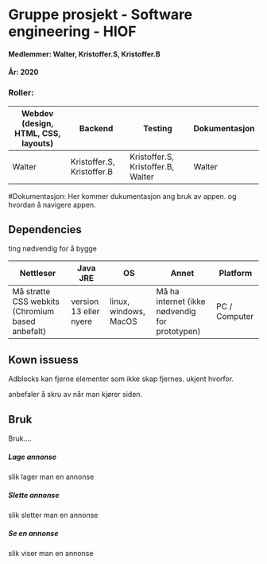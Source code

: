 # Gruppe prosjekt - Software engineering - HIOF

#### Medlemmer: Walter, Kristoffer.S, Kristoffer.B
#### År: 2020
### Roller:
Webdev (design, HTML, CSS, layouts) | Backend | Testing | Dokumentasjon |
------------ | ------------- | ------------- | ------------- |
Walter | Kristoffer.S, Kristoffer.B | Kristoffer.S, Kristoffer.B, Walter | Walter

#Dokumentasjon:
Her kommer dukumentasjon ang bruk av appen. og hvordan å navigere appen.
## Dependencies
ting nødvendig for å bygge

Nettleser | Java JRE | OS | Annet | Platform
------------ | ------------- | ------------- | -------------| -------------|
Må strøtte CSS webkits (Chromium based anbefalt) | version 13 eller nyere | linux, windows, MacOS | Må ha internet (ikke nødvendig for prototypen) | PC / Computer

## Kown issuess
Adblocks kan fjerne elementer som ikke skap fjernes.
ukjent hvorfor.

anbefaler å skru av når man kjører siden.

## Bruk
Bruk....

##### Lage annonse
slik lager man en annonse

##### Slette annonse
slik sletter man en annonse

##### Se en annonse
slik viser man en annonse
